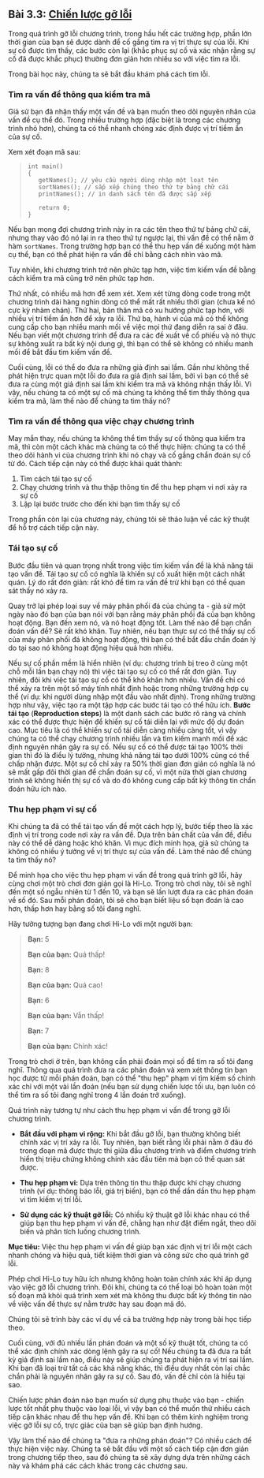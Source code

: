 ## **Bài 3.3: <u>Chiến lược gỡ lỗi</u>**

Trong quá trình gỡ lỗi chương trình, trong hầu hết các trường hợp, phần lớn thời gian của bạn sẽ được dành để cố gắng tìm ra vị trí thực sự của lỗi. Khi sự cố được tìm thấy, các bước còn lại (khắc phục sự cố và xác nhận rằng sự cố đã được khắc phục) thường đơn giản hơn nhiều so với việc tìm ra lỗi.

Trong bài học này, chúng ta sẽ bắt đầu khám phá cách tìm lỗi.

### **Tìm ra vấn đề thông qua kiểm tra mã**

Giả sử bạn đã nhận thấy một vấn đề và bạn muốn theo dõi nguyên nhân của vấn đề cụ thể đó. Trong nhiều trường hợp (đặc biệt là trong các chương trình nhỏ hơn), chúng ta có thể nhanh chóng xác định được vị trí tiềm ẩn của sự cố.

Xem xét đoạn mã sau:

>```
>int main()
>{
>    getNames(); // yêu cầu người dùng nhập một loạt tên
>    sortNames(); // sắp xếp chúng theo thứ tự bảng chữ cái
>    printNames(); // in danh sách tên đã được sắp xếp
>
>    return 0;
>}
>```

Nếu bạn mong đợi chương trình này in ra các tên theo thứ tự bảng chữ cái, nhưng thay vào đó nó lại in ra theo thứ tự ngược lại, thì vấn đề có thể nằm ở hàm `sortNames`. Trong trường hợp bạn có thể thu hẹp vấn đề xuống một hàm cụ thể, bạn có thể phát hiện ra vấn đề chỉ bằng cách nhìn vào mã.

Tuy nhiên, khi chương trình trở nên phức tạp hơn, việc tìm kiếm vấn đề bằng cách kiểm tra mã cũng trở nên phức tạp hơn.

Thứ nhất, có nhiều mã hơn để xem xét. Xem xét từng dòng code trong một chương trình dài hàng nghìn dòng có thể mất rất nhiều thời gian (chưa kể nó cực kỳ nhàm chán). Thứ hai, bản thân mã có xu hướng phức tạp hơn, với nhiều vị trí tiềm ẩn hơn để xảy ra lỗi. Thứ ba, hành vi của mã có thể không cung cấp cho bạn nhiều manh mối về việc mọi thứ đang diễn ra sai ở đâu. Nếu bạn viết một chương trình để đưa ra các đề xuất về cổ phiếu và nó thực sự không xuất ra bất kỳ nội dung gì, thì bạn có thể sẽ không có nhiều manh mối để bắt đầu tìm kiếm vấn đề.

Cuối cùng, lỗi có thể do đưa ra những giả định sai lầm. Gần như không thể phát hiện trực quan một lỗi do đưa ra giả định sai lầm, bởi vì bạn có thể sẽ đưa ra cùng một giả định sai lầm khi kiểm tra mã và không nhận thấy lỗi. Vì vậy, nếu chúng ta có một sự cố mà chúng ta không thể tìm thấy thông qua kiểm tra mã, làm thế nào để chúng ta tìm thấy nó?

### **Tìm ra vấn đề thông qua việc chạy chương trình**

May mắn thay, nếu chúng ta không thể tìm thấy sự cố thông qua kiểm tra mã, thì còn một cách khác mà chúng ta có thể thực hiện: chúng ta có thể theo dõi hành vi của chương trình khi nó chạy và cố gắng chẩn đoán sự cố từ đó. Cách tiếp cận này có thể được khái quát thành:

1. Tìm cách tái tạo sự cố
2. Chạy chương trình và thu thập thông tin để thu hẹp phạm vi nơi xảy ra sự cố
3. Lặp lại bước trước cho đến khi bạn tìm thấy sự cố

Trong phần còn lại của chương này, chúng tôi sẽ thảo luận về các kỹ thuật để hỗ trợ cách tiếp cận này.

### **Tái tạo sự cố**

Bước đầu tiên và quan trọng nhất trong việc tìm kiếm vấn đề là khả năng tái tạo vấn đề. Tái tạo sự cố có nghĩa là khiến sự cố xuất hiện một cách nhất quán. Lý do rất đơn giản: rất khó để tìm ra vấn đề trừ khi bạn có thể quan sát thấy nó xảy ra.

Quay trở lại phép loại suy về máy phân phối đá của chúng ta - giả sử một ngày nào đó bạn của bạn nói với bạn rằng máy phân phối đá của bạn không hoạt động. Bạn đến xem nó, và nó hoạt động tốt. Làm thế nào để bạn chẩn đoán vấn đề? Sẽ rất khó khăn. Tuy nhiên, nếu bạn thực sự có thể thấy sự cố của máy phân phối đá không hoạt động, thì bạn có thể bắt đầu chẩn đoán lý do tại sao nó không hoạt động hiệu quả hơn nhiều.

Nếu sự cố phần mềm là hiển nhiên (ví dụ: chương trình bị treo ở cùng một chỗ mỗi lần bạn chạy nó) thì việc tái tạo sự cố có thể rất đơn giản. Tuy nhiên, đôi khi việc tái tạo sự cố có thể khó khăn hơn nhiều. Vấn đề chỉ có thể xảy ra trên một số máy tính nhất định hoặc trong những trường hợp cụ thể (ví dụ: khi người dùng nhập một đầu vào nhất định). Trong những trường hợp như vậy, việc tạo ra một tập hợp các bước tái tạo có thể hữu ích. **Bước tái tạo** (**Reproduction steps**) là một danh sách các bước rõ ràng và chính xác có thể được thực hiện để khiến sự cố tái diễn lại với mức độ dự đoán cao. Mục tiêu là có thể khiến sự cố tái diễn càng nhiều càng tốt, vì vậy chúng ta có thể chạy chương trình nhiều lần và tìm kiếm manh mối để xác định nguyên nhân gây ra sự cố. Nếu sự cố có thể được tái tạo 100% thời gian thì đó là điều lý tưởng, nhưng khả năng tái tạo dưới 100% cũng có thể chấp nhận được. Một sự cố chỉ xảy ra 50% thời gian đơn giản có nghĩa là nó sẽ mất gấp đôi thời gian để chẩn đoán sự cố, vì một nửa thời gian chương trình sẽ không hiển thị sự cố và do đó không cung cấp bất kỳ thông tin chẩn đoán hữu ích nào.

### **Thu hẹp phạm vi sự cố**

Khi chúng ta đã có thể tái tạo vấn đề một cách hợp lý, bước tiếp theo là xác định vị trí trong code nơi xảy ra vấn đề. Dựa trên bản chất của vấn đề, điều này có thể dễ dàng hoặc khó khăn. Vì mục đích minh họa, giả sử chúng ta không có nhiều ý tưởng về vị trí thực sự của vấn đề. Làm thế nào để chúng ta tìm thấy nó?

Để minh họa cho việc thu hẹp phạm vi vấn đề trong quá trình gỡ lỗi, hãy cùng chơi một trò chơi đơn giản gọi là Hi-Lo. Trong trò chơi này, tôi sẽ nghĩ đến một số ngẫu nhiên từ 1 đến 10, và bạn sẽ lần lượt đưa ra các phán đoán về số đó. Sau mỗi phán đoán, tôi sẽ cho bạn biết liệu số bạn đoán là cao hơn, thấp hơn hay bằng số tôi đang nghĩ.

Hãy tưởng tượng bạn đang chơi Hi-Lo với một người bạn:

>**Bạn:** 5
>
>**Bạn của bạn:** Quá thấp!
>
>**Bạn:** 8
>
>**Bạn của bạn:** Quá cao!
>
>**Bạn:** 6
>
>**Bạn của bạn:** Vẫn thấp!
>
>**Bạn:** 7
>
>**Bạn của bạn:** Chính xác!

Trong trò chơi ở trên, bạn không cần phải đoán mọi số để tìm ra số tôi đang nghĩ. Thông qua quá trình đưa ra các phán đoán và xem xét thông tin bạn học được từ mỗi phán đoán, bạn có thể "thu hẹp" phạm vi tìm kiếm số chính xác chỉ với một vài lần đoán (nếu bạn sử dụng chiến lược tối ưu, bạn luôn có thể tìm ra số tôi đang nghĩ trong 4 lần đoán trở xuống).

Quá trình này tương tự như cách thu hẹp phạm vi vấn đề trong gỡ lỗi chương trình.

- **Bắt đầu với phạm vi rộng:** Khi bắt đầu gỡ lỗi, bạn thường không biết chính xác vị trí xảy ra lỗi. Tuy nhiên, bạn biết rằng lỗi phải nằm ở đâu đó trong đoạn mã được thực thi giữa đầu chương trình và điểm chương trình hiển thị triệu chứng không chính xác đầu tiên mà bạn có thể quan sát được.

- **Thu hẹp phạm vi:** Dựa trên thông tin thu thập được khi chạy chương trình (ví dụ: thông báo lỗi, giá trị biến), bạn có thể dần dần thu hẹp phạm vi tìm kiếm vị trí lỗi.

- **Sử dụng các kỹ thuật gỡ lỗi:** Có nhiều kỹ thuật gỡ lỗi khác nhau có thể giúp bạn thu hẹp phạm vi vấn đề, chẳng hạn như đặt điểm ngắt, theo dõi biến và phân tích luồng chương trình.

**Mục tiêu:** Việc thu hẹp phạm vi vấn đề giúp bạn xác định vị trí lỗi một cách nhanh chóng và hiệu quả, tiết kiệm thời gian và công sức cho quá trình gỡ lỗi.

Phép chơi Hi-Lo tuy hữu ích nhưng không hoàn toàn chính xác khi áp dụng vào việc gỡ lỗi chương trình. Đôi khi, chúng ta có thể loại bỏ hoàn toàn một số đoạn mã khỏi quá trình xem xét mà không thu được bất kỳ thông tin nào về việc vấn đề thực sự nằm trước hay sau đoạn mã đó.

Chúng tôi sẽ trình bày các ví dụ về cả ba trường hợp này trong bài học tiếp theo.

Cuối cùng, với đủ nhiều lần phán đoán và một số kỹ thuật tốt, chúng ta có thể xác định chính xác dòng lệnh gây ra sự cố! Nếu chúng ta đã đưa ra bất kỳ giả định sai lầm nào, điều này sẽ giúp chúng ta phát hiện ra vị trí sai lầm. Khi bạn đã loại trừ tất cả các khả năng khác, thì điều duy nhất còn lại chắc chắn phải là nguyên nhân gây ra sự cố. Sau đó, vấn đề chỉ còn là hiểu tại sao.

Chiến lược phán đoán nào bạn muốn sử dụng phụ thuộc vào bạn - chiến lược tốt nhất phụ thuộc vào loại lỗi, vì vậy bạn có thể muốn thử nhiều cách tiếp cận khác nhau để thu hẹp vấn đề. Khi bạn có thêm kinh nghiệm trong việc gỡ lỗi sự cố, trực giác của bạn sẽ giúp bạn định hướng.

Vậy làm thế nào để chúng ta "đưa ra những phán đoán"? Có nhiều cách để thực hiện việc này. Chúng ta sẽ bắt đầu với một số cách tiếp cận đơn giản trong chương tiếp theo, sau đó chúng ta sẽ xây dựng dựa trên những cách này và khám phá các cách khác trong các chương sau.
